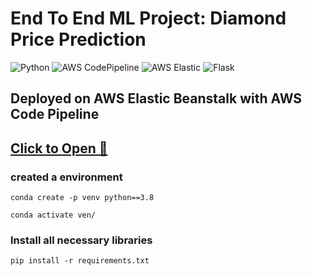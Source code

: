 # End To End ML Project: Diamond Price Prediction 
![Python](https://img.shields.io/badge/Python--green.svg) ![AWS CodePipeline](https://img.shields.io/badge/AWS-CodePipeline-blue) ![AWS Elastic](https://img.shields.io/badge/AWS-Elastic_Beanstalk-orange) ![Flask](https://img.shields.io/badge/-Flask-brown)

## Deployed on AWS Elastic Beanstalk with AWS Code Pipeline

## [Click to Open 🔗](http://diamonpricepredictionproject-env.eba-amvmjmgc.us-east-1.elasticbeanstalk.com/)


### created a environment

```
conda create -p venv python==3.8

conda activate ven/
```
### Install all necessary libraries
```
pip install -r requirements.txt
```
